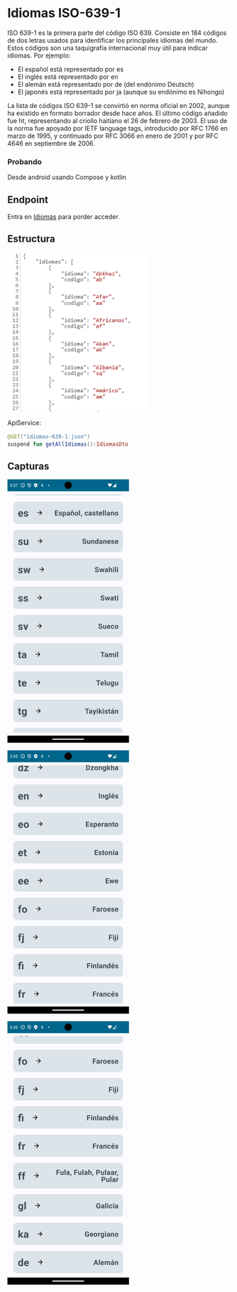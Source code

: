 # Idiomas ISO-639-1

ISO 639-1 es la primera parte del código ISO 639. Consiste en 184 códigos de dos letras usados para identificar los principales idiomas del mundo. Estos códigos son una taquigrafía internacional muy útil para indicar idiomas. Por ejemplo:

- El español está representado por es
- El inglés está representado por en
- El alemán está representado por de (del endónimo Deutsch)
- El japonés está representado por ja (aunque su endónimo es Nihongo)

La lista de códigos ISO 639-1 se convirtió en norma oficial en 2002, aunque ha existido en formato borrador desde hace años. El último código añadido fue ht, representando al criollo haitiano el 26 de febrero de 2003. El uso de la norma fue apoyado por IETF language tags, introducido por RFC 1766 en marzo de 1995, y continuado por RFC 3066 en enero de 2001 y por RFC 4646 en septiembre de 2006.

### Probando

Desde android usando Compose y kotlin

## Endpoint

Entra en [Idiomas](https://juanmedina100.github.io/idiomas-iso-639-1-json/idiomas-639-1.json) para porder acceder.

## Estructura

![](asset/img04.png)


ApiService:
```kotlin
@GET("idiomas-639-1.json")
suspend fun getAllIdiomas():IdiomasDto
```

## Capturas

![](asset/img01.png)

![](asset/img02.png)

![](asset/img03.png)